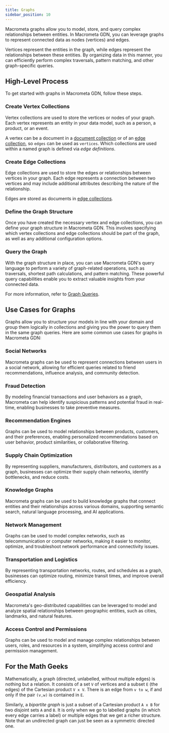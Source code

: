 ```yaml
---
title: Graphs
sidebar_position: 10
---
```


Macrometa graphs allow you to model, store, and query complex relationships between entities. In Macrometa GDN, you can leverage graphs to represent connected data as nodes (vertices) and edges.

Vertices represent the entities in the graph, while edges represent the relationships between these entities. By organizing data in this manner, you can efficiently perform complex traversals, pattern matching, and other graph-specific queries.

## High-Level Process

To get started with graphs in Macrometa GDN, follow these steps.

### Create Vertex Collections

Vertex collections are used to store the vertices or nodes of your graph. Each vertex represents an entity in your data model, such as a person, a product, or an event.

A vertex can be a document in a [document collection](../collections/documents/) or of an [edge collection](../collections/graph-edge/), so `edges` can be used as `vertices`. Which collections are used within a named graph is defined via _edge definitions_.

### Create Edge Collections

Edge collections are used to store the edges or relationships between vertices in your graph. Each edge represents a connection between two vertices and may include additional attributes describing the nature of the relationship.

Edges are stored as documents in [edge collections](../collections/graph-edge/create-graph-edge.md).

### Define the Graph Structure

Once you have created the necessary vertex and edge collections, you can define your graph structure in Macrometa GDN. This involves specifying which vertex collections and edge collections should be part of the graph, as well as any additional configuration options.

### Query the Graph

With the graph structure in place, you can use Macrometa GDN's query language to perform a variety of graph-related operations, such as traversals, shortest path calculations, and pattern matching. These powerful query capabilities enable you to extract valuable insights from your connected data.

For more information, refer to [Graph Queries](graph-queries/).

## Use Cases for Graphs

Graphs allow you to structure your models in line with your domain and group them logically in collections and giving you the power to query them in the same graph queries. Here are some common use cases for graphs in Macrometa GDN:

### Social Networks

Macrometa graphs can be used to represent connections between users in a social network, allowing for efficient queries related to friend recommendations, influence analysis, and community detection.

### Fraud Detection

By modeling financial transactions and user behaviors as a graph, Macrometa can help identify suspicious patterns and potential fraud in real-time, enabling businesses to take preventive measures.

### Recommendation Engines

Graphs can be used to model relationships between products, customers, and their preferences, enabling personalized recommendations based on user behavior, product similarities, or collaborative filtering.

### Supply Chain Optimization

By representing suppliers, manufacturers, distributors, and customers as a graph, businesses can optimize their supply chain networks, identify bottlenecks, and reduce costs.

### Knowledge Graphs

Macrometa graphs can be used to build knowledge graphs that connect entities and their relationships across various domains, supporting semantic search, natural language processing, and AI applications.

### Network Management

Graphs can be used to model complex networks, such as telecommunication or computer networks, making it easier to monitor, optimize, and troubleshoot network performance and connectivity issues.

### Transportation and Logistics

By representing transportation networks, routes, and schedules as a graph, businesses can optimize routing, minimize transit times, and improve overall efficiency.

### Geospatial Analysis

Macrometa's geo-distributed capabilities can be leveraged to model and analyze spatial relationships between geographic entities, such as cities, landmarks, and natural features.

### Access Control and Permissions

Graphs can be used to model and manage complex relationships between users, roles, and resources in a system, simplifying access control and permission management.

## For the Math Geeks

Mathematically, a graph (directed, unlabelled, without multiple edges) is nothing but a relation. It consists of a set `V` of vertices and a subset `E` (the edges) of the Cartesian product `V x V`. There is an edge from `v to w`, if and only if the pair `(v,w)` is contained in `E`.

Similarly, a _bipartite graph_ is just a subset of a Cartesian product `A x B` for two disjoint sets `A` and `B`. It is only when we go to labelled graphs (in which every edge carries a label) or multiple edges that we get a richer structure. Note that an undirected graph can just be seen as a symmetric directed one.
